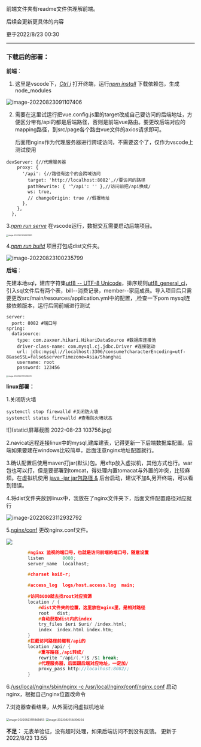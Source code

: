 前端文件夹有readme文件供理解前端。

后续会更新更具体的内容

更于2022/8/23 00:30

****

### 下载后的部署：

**前端**：

1. 这里是vscode下，<u>*Ctrl j*</u> 打开终端，运行<u>*npm install*</u>  下载依赖包，生成node_modules

![image-20220823091107406](static\image-20220823091107406.png)

2. 需要在这里试运行把vue.config.js里的target改成自己要访问的后端地址，方便区分带有/api的都是后端路径，否则是前端vue路由。要更改后端对应的mapping路径，到src/page各个路由vue文件的axios请求即可。

   后面用nginx作为代理服务器进行跨域访问，不需要这个了，仅作为vscode上测试使用

```vue
devServer: {//代理服务器
    proxy: {
      '/api': {//路径有这个的会跨域访问
        target: 'http://localhost:8082',//要访问的路径
        pathRewrite: { '^/api': '' },//访问前把/api换成/
        ws: true,
        // changeOrigin: true //假报地址
      },
    },
  },
```

3.<u>*npm run serve*</u> 在vscode运行，数据交互需要启动后端项目。

<img src="static\image-20220823094903995.png" alt="image-20220823094903995" style="zoom: 33%;" />

4.<u>*npm run build*</u> 项目打包成dist文件夹。

![image-20220823100235799](static\image-20220823100235799.png)



**后端**：

先建本地sql，建库字符集<u>utf8 -- UTF-8 Unicode</u>，排序规则<u>utf8_general_ci</u>，引入sql文件后有两个表，bill--消费记录，member--家庭成员。导入项目后只需要更改src/main/resources/application.yml中的配置，,检查一下pom mysql连接依赖版本，运行后同前端进行测试

```properties
server:
  port: 8082 #端口号
spring:
  datasource:
    type: com.zaxxer.hikari.HikariDataSource #数据库连接池
    driver-class-name: com.mysql.cj.jdbc.Driver #连接驱动
    url: jdbc:mysql://localhost:3306/consume?characterEncoding=utf-8&useSSL=false&serverTimezone=Asia/Shanghai
    username: root
    password: 123456
```



<img src="static\image-20220823103208674.png" alt="image-20220823103208674" style="zoom: 33%;" />

**linux部署：**

1.关闭防火墙

```shell
systemctl stop firewalld #关闭防火墙
systemctl status firewalld #查看防火墙状态

```

![](static\屏幕截图 2022-08-23 103756.jpg)

2.navicat远程连接linux中的mysql,建库建表，记得更新一下后端数据库配置。后端如果要建在windows比较简单，后面注意nginx地址配置就行。

3.确认配置后使用maven打jar(默认)包。用xftp放入虚拟机，其他方式也行。war包也可以打，但是要部署到tomcat，得处理内置tomacat与外置的冲突，比较麻烦。在虚拟机使用 <u>java -jar jar包路径 &</u> 后台启动，建议不加&,另开终端，可以看到错误。

4.将dist文件夹放到linux中，我放在了nginx文件夹下，后面文件配置路径对应就行

![image-20220823112932792](static\image-20220823112932792.png)

5.<u>nginx/conf</u>  更改nginx.conf文件。

![](static\image-20220823133216354.png)

```c
		#nginx 监视的端口号，也就是访问前端的端口号，随意设置
		listen       8080;  
        server_name  localhost;

        #charset koi8-r;

        #access_log  logs/host.access.log  main;
		
		#访问8080就去找root对应资源
        location / {
            #dist文件夹的位置，这里放在nginx里，是相对路径
            root   dist;
            #自动获取dist内的index
            try_files $uri $uri/ /index.html;
            index  index.html index.htm;
        }
		#拦截访问路径前缀有/api的
        location /api/ {   
            #重写路径,/api转成/
	        rewrite ^/api/(.*)$ /$1 break;
            #代理服务器，后面跟后端对应地址，一定加/
        	proxy_pass http://localhost:8082/; 
        }
```

6.<u>/usr/local/nginx/sbin/nginx -c /usr/local/nginx/conf/nginx.conf</u>  启动nginx，根据自己nginx位置改命令

7.浏览器查看结果，从外面访问虚拟机地址

<img src="static\image-20220823115949453.png" alt="image-20220823115949453" style="zoom:50%;" />

<img src="static\image-20220823134106224.png" alt="image-20220823134106224" style="zoom:50%;" />

**不足：** 无表单验证，没有超时处理，如果后端访问不到没有反馈。
更新于2022/8/23 13:55
